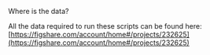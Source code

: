 Where is the data?

All the data required to run these scripts can be found here: [https://figshare.com/account/home#/projects/232625](https://figshare.com/account/home#/projects/232625)
